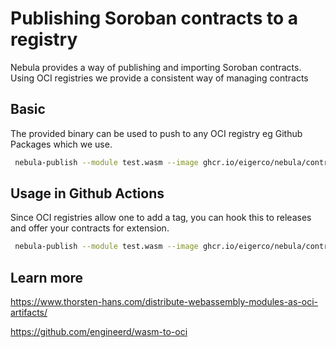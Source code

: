 # Publishing Soroban contracts to a registry
Nebula provides a way of publishing and importing Soroban contracts.
Using OCI registries we provide a consistent way of managing contracts

## Basic

The provided binary can be used to push to any OCI registry eg Github Packages which we use.

```bash
 nebula-publish --module test.wasm --image ghcr.io/eigerco/nebula/contracts/test --username <....> --password <....>
 ```

## Usage in Github Actions

Since OCI registries allow one to add a tag, you can hook this to releases and offer your contracts for extension.

```bash
 nebula-publish --module test.wasm --image ghcr.io/eigerco/nebula/contracts/test:tag
 ```

## Learn more
https://www.thorsten-hans.com/distribute-webassembly-modules-as-oci-artifacts/

https://github.com/engineerd/wasm-to-oci